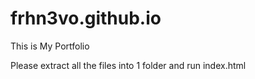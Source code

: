 # frhn3vo.github.io
This is My Portfolio

Please extract all the files into 1 folder and run index.html

